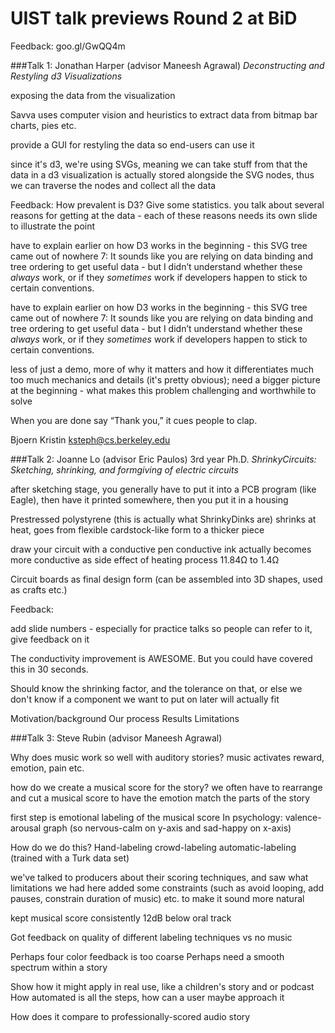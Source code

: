 UIST talk previews Round 2 at BiD
==================================

Feedback: goo.gl/GwQQ4m


###Talk 1: Jonathan Harper (advisor Maneesh Agrawal)
*Deconstructing and Restyling d3 Visualizations*

exposing the data from the visualization

Savva uses computer vision and heuristics to extract data from bitmap bar charts, pies etc.

provide a GUI for restyling the data so end-users can use it

since it's d3, we're using SVGs, meaning we can take stuff from that
the data in a d3 visualization is actually stored alongside the SVG nodes, thus we can traverse the nodes and collect all the data

Feedback:
How prevalent is D3? Give some statistics.
you talk about several reasons for getting at the data - each of these reasons needs its own slide to illustrate the point

have to explain earlier on how D3 works in the beginning - this SVG tree came out of nowhere
7: It sounds like you are relying on data binding and tree ordering to get useful data - but I didn’t understand whether these *always* work, or if they *sometimes* work if developers happen to stick to certain conventions.

have to explain earlier on how D3 works in the beginning - this SVG tree came out of nowhere
7: It sounds like you are relying on data binding and tree ordering to get useful data - but I didn’t understand whether these *always* work, or if they *sometimes* work if developers happen to stick to certain conventions.

less of just a demo, more of why it matters and how it differentiates 
much too much mechanics and details (it's pretty obvious); need a bigger picture at the beginning - what makes this problem challenging and worthwhile to solve

When you are done say “Thank you,” it cues people to clap.

Bjoern
Kristin ksteph@cs.berkeley.edu

###Talk 2: Joanne Lo (advisor Eric Paulos)
3rd year Ph.D.
*ShrinkyCircuits: Sketching, shrinking, and formgiving of electric circuits*

after sketching stage, you generally have to put it into a PCB program (like Eagle), then have it printed somewhere, then you put it in a housing

Prestressed polystyrene (this is actually what ShrinkyDinks are)
shrinks at heat, goes from flexible cardstock-like form to a thicker piece

draw your circuit with a  conductive pen
conductive ink actually becomes more conductive as side effect of heating process 11.84Ω to 1.4Ω

Circuit boards as final design form (can be assembled into 3D shapes, used as crafts etc.)


Feedback: 

add slide numbers - especially for practice talks so people can refer to it, give feedback on it

The conductivity improvement is AWESOME. But you could have covered this in 30 seconds.

Should know the shrinking factor, and the tolerance on that, or else we don't know if a component we want to put on later will actually fit 


Motivation/background
Our process
Results
Limitations


###Talk 3: Steve Rubin (advisor Maneesh Agrawal)

Why does music work so well with auditory stories?
music activates reward, emotion, pain etc.

how do we create a musical score for the story?
we often have to rearrange and cut a musical score to have the emotion match the parts of the story

first step is emotional labeling of the musical score
In psychology: valence-arousal graph (so nervous-calm on y-axis and sad-happy on x-axis)

How do we do this?
Hand-labeling
crowd-labeling
automatic-labeling (trained with a Turk data set)

we've talked to producers about their scoring techniques, and saw what limitations we had here
added some constraints (such as avoid looping, add pauses, constrain duration of music) etc. to make it sound more natural

kept musical score consistently 12dB below oral track

Got feedback on quality of different labeling techniques vs no music

Perhaps four color feedback is too coarse
Perhaps need a smooth spectrum within a story

Show how it might apply in real use, like a children's story and or podcast
How automated is all the steps, how can a user maybe approach it

How does it compare to professionally-scored audio story

